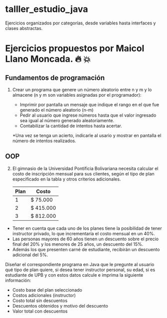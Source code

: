 # talller_estudio_java
Ejercicios organizados por categorías, desde variables hasta interfaces y clases abstractas.

# Ejercicios propuestos por Maicol Llano Moncada. :fire: :boom:

## Fundamentos de programación

1. Crear un programa que genere un número aleatorio entre n y m y lo almacene (n y m son variables asignadas por el programador):

    - Imprimir por pantalla un mensaje que indique el rango en el que fue generado el número aleatorio (n-m)
    - Pedir al usuario que ingrese números hasta que el valor ingresado sea igual al número generado aleatoriamente.
    - Contabilizar la cantidad de intentos hasta acertar.

    *Una vez se tenga un acierto, indicarle al usario y mostrar en pantalla el número de intentos realizados.

## OOP

2. El gimnasio de la Universidad Pontificia Bolivariana necesita calcular el costo de inscripción mensual para sus clientes, según el tipo de plan especificado en la tabla y otros criterios adicionales. 

    | Plan | Costo     |
    |------|-----------|
    | 1    | $ 75.000  |
    | 2    | $ 415.000 |
    | 3    | $ 812.000 |


- Tener en cuenta que cada uno de los planes tiene la posibilidad de tener instructor privado, lo que incrementaría el costo mensual en un 40%. 
- Las personas mayores de 60 años tienen un descuento sobre el precio final del 20% y los menores de 25 años, un descuento del 15%. 
- Además los que presenten carné de estudiante, recibirán un descuento adicional del 5%.
    
Diseñar el correspondiente programa en Java que le pregunte al usuario qué tipo de plan quiere, si desea tener instructor personal, su edad, si es estudiante de UPB y con estos datos calcule e imprima la siguiente información:

- Costo base del plan seleccionado
- Costos adicionales (instructor)
- Costo total sin descuentos
- Descuentos obtenidos y motivo del descuento
- Valor total con descuentos
